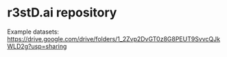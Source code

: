 # r3stD.ai repository

Example datasets: https://drive.google.com/drive/folders/1_2Zvp2DvGT0z8G8PEUT9SvvcQJkWLD2g?usp=sharing



